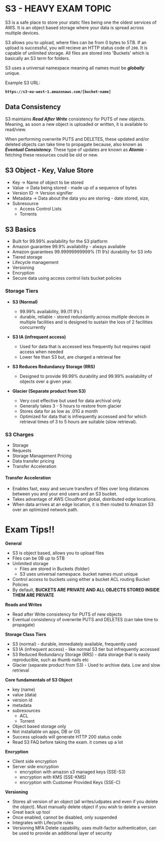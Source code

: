 # S3 - HEAVY EXAM TOPIC

S3 is a safe place to store your static files being one the oldest services of AWS. It is an object based storage where your data is spread across multiple devices.

S3 allows you to upload, where files can be from 0 bytes to 5TB. If an upload is successful, you will recieve an HTTP status code of `200`.
It is capable of unlimited storage. All files are stored into 'Buckets' which is basically an S3 term for folders.

S3 uses a universal namespace meaning all names must be **_globally_** unique.

Example S3 URL:

**`https://s3-eu-west-1.amazonaws.com/[bucket-name]`**

## Data Consistency

S3 maintains **_Read After Write_** consistency for PUTS of new objects. Meaning, as soon a new object is uploaded or written, it is available to read/view.

When performing overwrite PUTS and DELETES, these updated and/or deleted objects can take time to propagate because, also known as **_Eventual Consistency_**. These type of updates are known as **_Atomic_** - fetching these resources could be old or new.

## S3 Object - Key, Value Store

- Key -> Name of object to be stored
- Value -> Data being stored - made up of a sequence of bytes
- Version ID -> Version signifier
- Metadata -> Data about the data you are storing - date stored, size, 
- Subresource
    - Access Control Lists
    - Torrents

## S3 Basics 

- Built for 99.99% availability for the S3 platform
- Amazon guarantee 99.9% availability - always available
- Amazon guarantees 99.99999999999% (11 9’s) durability for S3 info
- Tiered storage
- Lifecycle management
- Versioning
- Encryption
- Secure data using access control lists bucket policies

### Storage Tiers 

- **S3 (Normal)**
	- 99.99% availability, 99.(11 9’s )
	- durable, reliable - stored redundantly across multiple devices in multiple facilities and is designed to sustain the loss of 2 facilities concurrently

- **S3 IA (infrequent access)**
	- Used for data that is accessed less frequently but requires rapid access when needed
	- Lower fee than S3 but, are charged a retrieval fee

- **S3 Reduces Redundancy Storage (RRS)** 
	- Designed to provide 99.99% durability and 99.99% availability of objects over a given year.

- **Glacier (Separate product from S3)**
	- Very cost effective but used for data archival only
	- Generally takes 3 - 5 hours to restore from glacier
    - Stores data for as low as .01G a month
    - Optimized for data that is infrequently accessed and for which retrieval times of 3 to 5 hours are suitable (slow retrieval).

### S3 Charges
- Storage
- Requests
- Storage Management Pricing
- Data transfer pricing
- Transfer Acceleration

#### Transfer Acceleration

- Enables fast, easy and secure transfers of files over long distances between you and your end users and an S3 bucket.
- Takes advantage of AWS Cloudfront global, distributed edge locations.
- When data arrives at an edge location, it is then routed to Amazon S3 over an optimized network path.

# Exam Tips!!

**General**
- S3 is object based, allows you to upload files
- Files can be 0B up to 5TB
- Unlimited storage
    - Files are stored in Buckets (folder)
    - S3 uses universal namespace. bucket names must unique
- Control access to buckets using either a bucket ACL routing Bucket Policies
- By default, **BUCKETS ARE PRIVATE AND ALL OBJECTS STORED INSIDE THEM ARE PRIVATE**

**Reads and Writes**
- Read after Write consistency for PUTS of new objects
- Eventual consistency of overwrite PUTS and DELETES (can take time to propagate)

**Storage Class Tiers**
- S3 (normal) - durable, immediately available, frequently used
- S3  IA (infrequent access) - like normal S3 tier but infrequently accessed
- S3 Reduced Redundancy Storage (RRS) - data storage that is easily reproducible, such as thumb nails etc
- Glacier (separate product from S3) - Used to archive data. Low and slow retrieval 

**Core fundamentals of S3 Object**
- key (name)
- value (data)
- version id
- metadata 
- subresources
	- ACL 
	- Torrent
- Object based storage only
- Not installable on apps, DB or OS
- Success uploads will generate HTTP 200 status code
- Read S3 FAQ before taking the exam. it comes up a lot

**Encryption**
- Client side encryption
- Server side encryption
	- encryption with amazon s3 managed keys (SSE-S3)
	- encryption with KMS (SSE-KMS)
	- encryption with Customer Provided Keys (SSE-C)

**Versioning**
- Stores all version of an object (all writes/udpates and even if you delete the object). Must manually delete object if you wish to delete a version
- Great back up tool
- Once enabled, cannot be disabled, only suspended
- Integrates with Lifecycle rules
- Versioning MFA Delete capability, uses mulit-factor authentication, can be used to provide an additional layer of security
